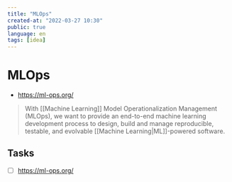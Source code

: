 ```yaml
---
title: "MLOps"
created-at: "2022-03-27 10:30"
public: true
language: en
tags: [idea]
---
```


# MLOps

- https://ml-ops.org/

> With [[Machine Learning]] Model Operationalization Management (MLOps), we want to provide an end-to-end machine learning development process to design, build and manage reproducible, testable, and evolvable [[Machine Learning|ML]]-powered software.

## Tasks

- [ ] https://ml-ops.org/
